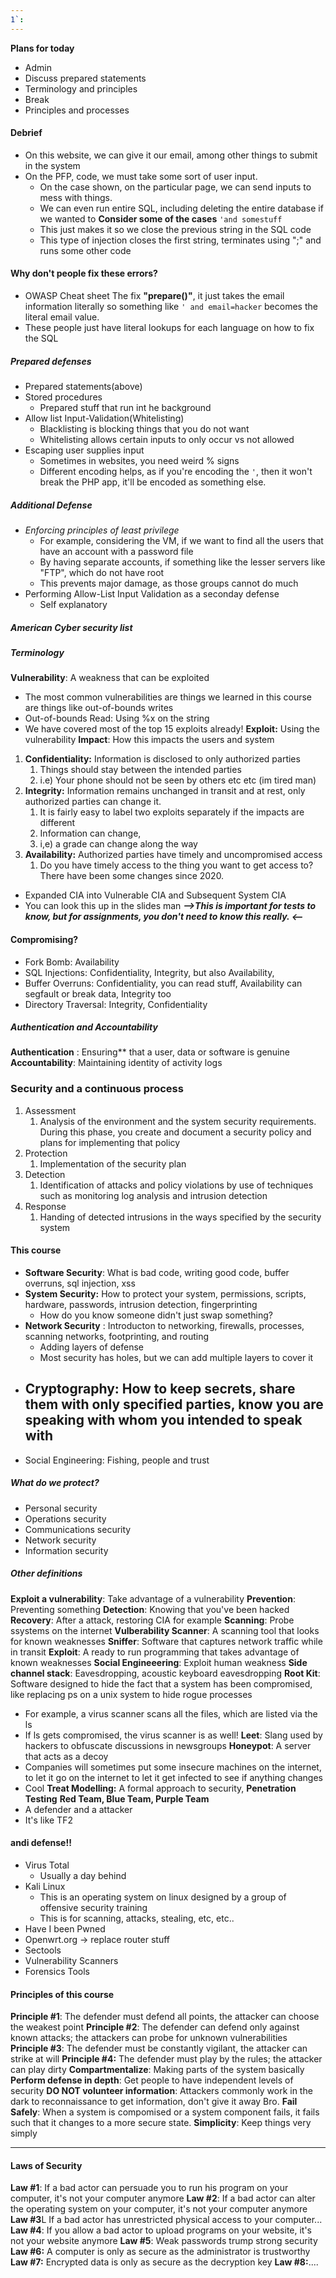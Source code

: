 ```yaml
---
1`:
---
```

**Plans for today**
- Admin
- Discuss prepared statements
- Terminology and principles
- Break
- Principles and processes
#### Debrief
- On this website, we can give it our email, among other things to submit in the system
- On the PFP, code, we must take some sort of user input.
	- On the case shown, on the particular page, we can send inputs to mess with things.
	- We can even run entire SQL, including deleting the entire database if we wanted to
**Consider some of the cases**
`'and somestuff`
	- This just makes it so we close the previous string in the SQL code
	- This type of injection closes the first string, terminates using ";" and runs some other code 
#### Why don't people fix these errors?
- OWASP Cheat sheet
The fix **"prepare()"**, it just takes the email information literally so something like `' and email=hacker` becomes the literal email value.
- These people just have literal lookups for each language on how to fix the SQL
##### Prepared defenses
- Prepared statements(above)
- Stored procedures
	- Prepared stuff that run int he background 
- Allow list Input-Validation(Whitelisting)
	- Blacklisting is blocking things that you do not want
	- Whitelisting allows certain inputs to only occur vs not allowed
- Escaping user supplies input
	- Sometimes in websites, you need weird % signs
	- Different encoding helps, as if you're encoding the `'`, then it won't break the PHP app, it'll be encoded as something else.
##### Additional Defense
- *Enforcing principles of least privilege*
	- For example, considering the VM, if we want to find all the users that have an account with a password file
	- By having separate accounts, if something like the lesser servers like "FTP", which do not have root
	- This prevents major damage, as those groups cannot do much
- Performing Allow-List Input Validation as a seconday defense
	- Self explanatory 
##### American Cyber security list
##### Terminology
**Vulnerability**: A weakness that can be exploited
- The most common vulnerabilities are things we learned in this course are things like out-of-bounds writes
- Out-of-bounds Read: Using %x on the string
- We have covered most of the top 15 exploits already!
**Exploit:** Using the vulnerability
**Impact**: How this impacts the users and system
1. **Confidentiality:** Information is disclosed to only authorized parties
	1. Things should stay between the intended parties
	2. i.e) Your phone should not be seen by others etc etc (im tired man)
2. **Integrity:** Information remains unchanged in transit and at rest, only authorized parties can change it.
	1. It is fairly easy to label two exploits separately if the impacts are different
	2. Information can change,
	3. i,e) a grade can change along the way
3. **Availability:** Authorized parties have timely and uncompromised access
	1. Do you have timely access to the thing you want to get access to?
There have been some changes since 2020.
- Expanded CIA into Vulnerable CIA and Subsequent System CIA
- You can look this up in the slides man
***-->This is important for tests to know, but for assignments, you don't need to know this really. <--***
#### Compromising?
- Fork Bomb: Availability
- SQL Injections: Confidentiality, Integrity, but also Availability,
- Buffer Overruns: Confidentiality, you can read stuff, Availability can segfault or break data,  Integrity too
- Directory Traversal: Integrity, Confidentiality
##### Authentication and Accountability
**Authentication** : Ensuring** that a user, data or software is genuine
**Accountability**: Maintaining identity of activity logs
### Security and a continuous process
1. Assessment
	1. Analysis of the environment and the system security requirements. During this phase, you create and document a security policy and plans for implementing that policy
2. Protection
	1. Implementation of the security plan
3. Detection
	1. Identification of attacks and policy violations by use of techniques such as monitoring log analysis and intrusion detection
4. Response
	1. Handing of detected intrusions in the ways specified by the security system
#### This course
- **Software Security**: What is bad code, writing good code, buffer overruns, sql injection, xss
- **System Security:** How to protect your system, permissions, scripts, hardware, passwords, intrusion detection, fingerprinting
	- How do you know someone didn't just swap something? 
- **Network Security** : Introducton to networking, firewalls, processes, scanning networks, footprinting, and routing
	- Adding layers of defense
	- Most security has holes, but we can add multiple layers to cover it
- **Cryptography**: How to keep secrets, share them with only specified parties, know you are speaking with whom you intended to speak with
	- 
- Social Engineering: Fishing, people and trust
##### What do we protect?
- Personal security
- Operations security
- Communications security
- Network security
- Information security
##### Other definitions
**Exploit a vulnerability**: Take advantage of a vulnerability
**Prevention**: Preventing something
**Detection**: Knowing that you've been hacked
**Recovery**: After a attack, restoring CIA for example
**Scanning**: Probe ssystems on the internet
**Vulberability Scanner**: A scanning tool that looks for known weaknesses
**Sniffer**: Software that captures network traffic while in transit
**Exploit**: A ready to run programming that takes advantage of known weaknesses
**Social Engineeering**: Exploit human weakness
**Side channel stack**: Eavesdropping, acoustic keyboard eavesdropping
**Root Kit**: Software designed to  hide the fact that a system has been compromised, like replacing ps on a unix system to hide rogue processes
- For example, a virus scanner scans all the files, which are listed via the ls
- If ls gets compromised, the virus scanner is as well!
**Leet**: Slang used by hackers to obfuscate discussions in newsgroups
**Honeypot**: A server that acts as a decoy
- Companies will sometimes put some insecure machines on the internet, to let it go on the internet to let it get infected to see if anything changes
- Cool
**Treat Modelling:** A formal approach to security, 
**Penetration Testing**
**Red Team, Blue Team, Purple Team**
- A defender and a attacker
- It's like TF2
#### andi defense!!
- Virus Total
	- Usually a day behind
- Kali Linux
	- This is an operating system on linux designed by a group of offensive security training 
	- This is for scanning, attacks, stealing, etc, etc..
- Have I been Pwned
- Openwrt.org -> replace router stuff
- Sectools
- Vulnerability Scanners
- Forensics Tools
#### Principles of this course
**Principle #1**: The defender must defend all points, the attacker can choose the weakest point
**Principle #2**: The defender can defend only against known attacks; the attackers can probe for unknown vulnerabilities
**Principle #3**: The defender must be constantly vigilant, the attacker can strike at will
**Principle #4:** The defender must play by the rules; the attacker can play dirty
**Compartmentalize**: Making parts of the system basically
**Perform defense in depth**: Get people to have independent levels of security
**DO NOT volunteer information**: Attackers commonly work in the dark to reconnaissance to get information, don't give it away Bro.
**Fail Safely**: When a system is compomised or a system component fails, it fails such that it changes to a more secure state.
**Simplicity**: Keep things very simply
****
#### Laws of Security
**Law #1**: If a bad actor can persuade you to run his program on your computer, it's not your computer anymore
**Law #2**: If a bad actor can alter the operating system on your computer, it's not your computer anymore
**Law #3**L If a bad actor has unrestricted physical access to your computer...
**Law #4**: If you allow a bad actor to upload programs on your website, it's not your website anymore
**Law #5**: Weak passwords trump strong security
**Law #6:** A computer is only as secure as the administrator is trustworthy
**Law #7:** Encrypted data is only as secure as the decryption key
**Law #8:**....